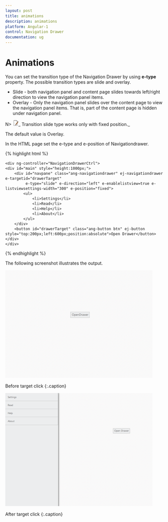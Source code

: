 ```yaml
---
layout: post
title: animations
description: animations
platform: Angular-1
control: Navigation Drawer
documentation: ug
---
```


# Animations

You can set the transition type of the Navigation Drawer by using **e-type** property. The possible transition types are slide and overlay.

* Slide - both navigation panel and content page slides towards left/right direction to view the navigation panel items.
* Overlay - Only the navigation panel slides over the content page to view the navigation panel items. That is, part of the content page is hidden under navigation panel.


N> ![C:\Users\ApoorvahR\Desktop\Note.png](animations_images\animations_img1.png)_ Transition slide type works only with fixed position._

The default value is Overlay.

In the HTML page set the e-type and e-position of Navigationdrawer.


{% highlight html %}

    <div ng-controller="NavigationDrawerCtrl">
    <div id="main" style="height:1000px;">
        <div id="navpane" class="ang-navigationdrawer" ej-navigationdrawer e-targetid="drawerTarget"
             e-type="slide" e-direction="left" e-enablelistview=true e-listviewsettings-width="300" e-position="fixed">
            <ul>
                <li>Settings</li>
                <li>Read</li>
                <li>Help</li>
                <li>About</li>
            </ul>
        </div>
        <button id="drawerTarget" class="ang-button btn" ej-button style="top:200px;left:600px;position:absolute">Open Drawer</button>
    </div>
    </div>

 {% endhighlight %}
  
The following screenshot illustrates the output.

![](animations_images\animations_img2.png)

Before target click
{:.caption}

![](animations_images\animations_img3.png)

After target click
{:.caption}

